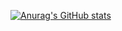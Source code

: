 [![Anurag's GitHub stats](https://github-readme-stats.vercel.app/api?username=gnometv&theme=tokyonight)](https://github.com/anuraghazra/github-readme-stats)
